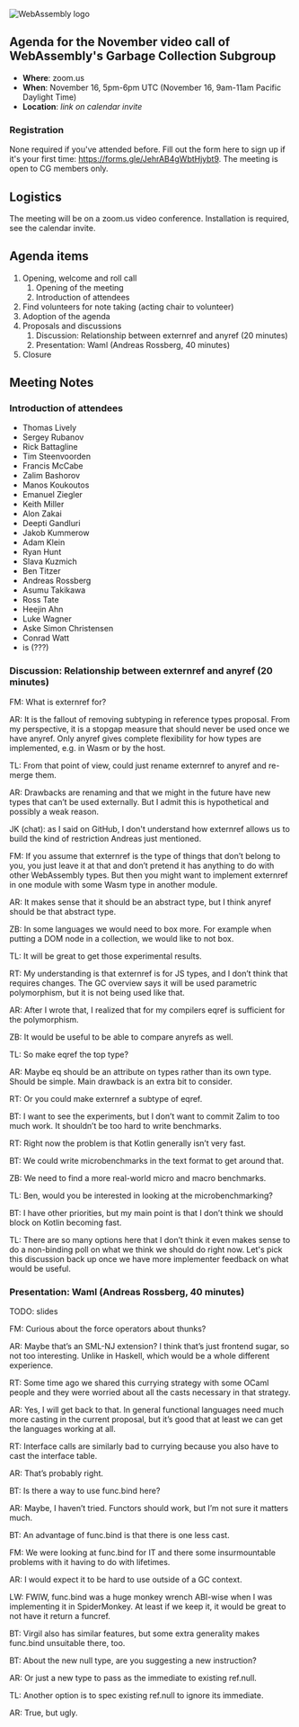 ![WebAssembly logo](/images/WebAssembly.png)

## Agenda for the November video call of WebAssembly's Garbage Collection Subgroup

- **Where**: zoom.us
- **When**: November 16, 5pm-6pm UTC (November 16, 9am-11am Pacific Daylight Time)
- **Location**: *link on calendar invite*

### Registration

None required if you've attended before. Fill out the form here to sign up if
it's your first time: https://forms.gle/JehrAB4gWbtHjybt9. The meeting is open
to CG members only.

## Logistics

The meeting will be on a zoom.us video conference.
Installation is required, see the calendar invite.

## Agenda items

1. Opening, welcome and roll call
    1. Opening of the meeting
    1. Introduction of attendees
1. Find volunteers for note taking (acting chair to volunteer)
1. Adoption of the agenda
1. Proposals and discussions
    1. Discussion: Relationship between externref and anyref (20 minutes)
    1. Presentation: Waml (Andreas Rossberg, 40 minutes)
1. Closure

## Meeting Notes

### Introduction of attendees

- Thomas Lively
- Sergey Rubanov
- Rick Battagline
- Tim Steenvoorden
- Francis McCabe
- Zalim Bashorov
- Manos Koukoutos
- Emanuel Ziegler
- Keith Miller
- Alon Zakai
- Deepti Gandluri
- Jakob Kummerow
- Adam Klein
- Ryan Hunt
- Slava Kuzmich
- Ben Titzer
- Andreas Rossberg
- Asumu Takikawa
- Ross Tate
- Heejin Ahn
- Luke Wagner
- Aske Simon Christensen
- Conrad Watt
- is (???)

### Discussion: Relationship between externref and anyref (20 minutes)

FM: What is externref for?

AR: It is the fallout of removing subtyping in reference types proposal. From my perspective, it is a stopgap measure that should never be used once we have anyref. Only anyref gives complete flexibility for how types are implemented, e.g. in Wasm or by the host.

TL: From that point of view, could just rename externref to anyref and re-merge them.

AR: Drawbacks are renaming and that we might in the future have new types that can’t be used externally. But I admit this is hypothetical and possibly a weak reason.

JK (chat): as I said on GitHub, I don't understand how externref allows us to build the kind of restriction Andreas just mentioned.

FM: If you assume that externref is the type of things that don’t belong to you, you just leave it at that and don’t pretend it has anything to do with other WebAssembly types. But then you might want to implement externref in one module with some Wasm type in another module.

AR: It makes sense that it should be an abstract type, but I think anyref should be that abstract type.

ZB: In some languages we would need to box more. For example when putting a DOM node in a collection, we would like to not box. 

TL: It will be great to get those experimental results.

RT: My understanding is that externref is for JS types, and I don’t think that requires changes. The GC overview says it will be used parametric polymorphism, but it is not being used like that.

AR: After I wrote that, I realized that for my compilers eqref is sufficient for the polymorphism.

ZB: It would be useful to be able to compare anyrefs as well.

TL: So make eqref the top type?

AR: Maybe eq should be an attribute on types rather than its own type. Should be simple. Main drawback is an extra bit to consider.

RT: Or you could make externref a subtype of eqref.

BT: I want to see the experiments, but I don’t want to commit Zalim to too much work. It shouldn’t be too hard to write benchmarks.

RT: Right now the problem is that Kotlin generally isn’t very fast.

BT: We could write microbenchmarks in the text format to get around that.

ZB: We need to find a more real-world micro and macro benchmarks.

TL: Ben, would you be interested in looking at the microbenchmarking?

BT: I have other priorities, but my main point is that I don’t think we should block on Kotlin becoming fast.

TL: There are so many options here that I don’t think it even makes sense to do a non-binding poll on what we think we should do right now. Let's pick this discussion back up once we have more implementer feedback on what would be useful.

### Presentation: Waml (Andreas Rossberg, 40 minutes)

TODO: slides

FM: Curious about the force operators about thunks?

AR: Maybe that’s an SML-NJ extension? I think that’s just frontend sugar, so not too interesting. Unlike in Haskell, which would be a whole different experience.

RT: Some time ago we shared this currying strategy with some OCaml people and they were worried about all the casts necessary in that strategy.

AR: Yes, I will get back to that. In general functional languages need much more casting in the current proposal, but it’s good that at least we can get the languages working at all.

RT: Interface calls are similarly bad to currying because you also have to cast the interface table.

AR: That’s probably right.

BT: Is there a way to use func.bind here?

AR: Maybe, I haven’t tried. Functors should work, but I’m not sure it matters much.

BT: An advantage of func.bind is that there is one less cast.

FM: We were looking at func.bind for IT and there some insurmountable problems with it having to do with lifetimes.

AR: I would expect it to be hard to use outside of a GC context.

LW: FWIW, func.bind was a huge monkey wrench ABI-wise when I was implementing it in SpiderMonkey. At least if we keep it, it would be great to not have it return a funcref.

BT: Virgil also has similar features, but some extra generality makes func.bind unsuitable there, too.

BT: About the new null type, are you suggesting a new instruction?

AR: Or just a new type to pass as the immediate to existing ref.null.

TL: Another option is to spec existing ref.null to ignore its immediate.

AR: True, but ugly.
